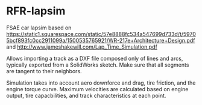 # RFR-lapsim
FSAE car lapsim based on 
https://static1.squarespace.com/static/57e8888fc534a547699d733d/t/59705bcf893fc0cc2911099a/1500535765921/WR-217e+Architecture+Design.pdf 
and http://www.jameshakewill.com/Lap_Time_Simulation.pdf

Allows importing a track as a DXF file composed only of lines and arcs, typically exported from a SolidWorks sketch. Make sure that all segments are tangent to their neighbors. 

Simulation takes into account aero downforce and drag, tire friction, and the engine torque curve. Maximum velocities are calculated based on engine output, tire capacbilities, and track characteristics at each point. 
